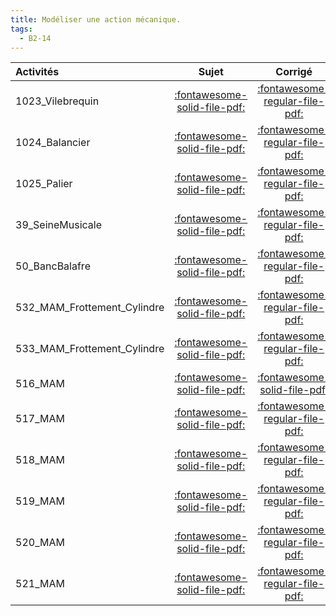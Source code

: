 ```yaml
---
title: Modéliser une action mécanique. 
tags:
  - B2-14
---
```

[comment]: <> (Généré automatiquement par make_all_activitess.py, creation_fichiers_activites)

| Activités | Sujet | Corrigé | Sources  | 
| :-------------- | :---: | :-----: | :------: | 
| 1023_Vilebrequin | [:fontawesome-solid-file-pdf:](http://xpessoles-cpge.fr/pdf/1023_Vilebrequin_Sujet.pdf) | [:fontawesome-regular-file-pdf:](http://xpessoles-cpge.fr/pdf/1023_Vilebrequin_Corrige.pdf) | [:material-github:](https://github.com/xpessoles/ExercicesCompetences/tree/main/B2_ProposerModele/B2_14_ModeliserAction/1023_Vilebrequin) |  
| 1024_Balancier | [:fontawesome-solid-file-pdf:](http://xpessoles-cpge.fr/pdf/1024_Balancier_Sujet.pdf) | [:fontawesome-regular-file-pdf:](http://xpessoles-cpge.fr/pdf/1024_Balancier_Corrige.pdf) | [:material-github:](https://github.com/xpessoles/ExercicesCompetences/tree/main/B2_ProposerModele/B2_14_ModeliserAction/1024_Balancier) |  
| 1025_Palier | [:fontawesome-solid-file-pdf:](http://xpessoles-cpge.fr/pdf/1025_Palier_Sujet.pdf) | [:fontawesome-regular-file-pdf:](http://xpessoles-cpge.fr/pdf/1025_Palier_Corrige.pdf) | [:material-github:](https://github.com/xpessoles/ExercicesCompetences/tree/main/B2_ProposerModele/B2_14_ModeliserAction/1025_Palier) |  
| 39_SeineMusicale | [:fontawesome-solid-file-pdf:](http://xpessoles-cpge.fr/pdf/39_SeineMusicale_Sujet.pdf) | [:fontawesome-regular-file-pdf:](http://xpessoles-cpge.fr/pdf/39_SeineMusicale_Corrige.pdf) | [:material-github:](https://github.com/xpessoles/ExercicesCompetences/tree/main/B2_ProposerModele/B2_14_ModeliserAction/39_SeineMusicale) |  
| 50_BancBalafre | [:fontawesome-solid-file-pdf:](http://xpessoles-cpge.fr/pdf/50_BancBalafre_Sujet.pdf) | [:fontawesome-regular-file-pdf:](http://xpessoles-cpge.fr/pdf/50_BancBalafre_Corrige.pdf) | [:material-github:](https://github.com/xpessoles/ExercicesCompetences/tree/main/B2_ProposerModele/B2_14_ModeliserAction/50_BancBalafre) |  
| 532_MAM_Frottement_Cylindre | [:fontawesome-solid-file-pdf:](http://xpessoles-cpge.fr/pdf/532_MAM_Frottement_Cylindre_Sujet.pdf) | [:fontawesome-regular-file-pdf:](http://xpessoles-cpge.fr/pdf/532_MAM_Frottement_Cylindre_Corrige.pdf) | [:material-github:](https://github.com/xpessoles/ExercicesCompetences/tree/main/B2_ProposerModele/B2_14_ModeliserAction_Frottement/532_MAM_Frottement_Cylindre) |  
| 533_MAM_Frottement_Cylindre | [:fontawesome-solid-file-pdf:](http://xpessoles-cpge.fr/pdf/533_MAM_Frottement_Cylindre_Sujet.pdf) | [:fontawesome-regular-file-pdf:](http://xpessoles-cpge.fr/pdf/533_MAM_Frottement_Cylindre_Corrige.pdf) | [:material-github:](https://github.com/xpessoles/ExercicesCompetences/tree/main/B2_ProposerModele/B2_14_ModeliserAction_Frottement/533_MAM_Frottement_Cylindre) |  
| 516_MAM | [:fontawesome-solid-file-pdf:](http://xpessoles-cpge.fr/pdf/516_MAM_Sujet.pdf) | [:fontawesome-solid-file-pdf:](http://xpessoles-cpge.fr/pdf/516_MAM_Corrige.pdf) |[:material-github:](https://github.com/xpessoles/ExercicesCompetences/tree/main/B2_ProposerModele/B2_14_ModeliserAction_ModeleGlobal/516_MAM) |  
| 517_MAM | [:fontawesome-solid-file-pdf:](http://xpessoles-cpge.fr/pdf/517_MAM_Sujet.pdf) | [:fontawesome-regular-file-pdf:](http://xpessoles-cpge.fr/pdf/517_MAM_Corrige.pdf) | [:material-github:](https://github.com/xpessoles/ExercicesCompetences/tree/main/B2_ProposerModele/B2_14_ModeliserAction_ModeleGlobal/517_MAM) |  
| 518_MAM | [:fontawesome-solid-file-pdf:](http://xpessoles-cpge.fr/pdf/518_MAM_Sujet.pdf) | [:fontawesome-regular-file-pdf:](http://xpessoles-cpge.fr/pdf/518_MAM_Corrige.pdf) | [:material-github:](https://github.com/xpessoles/ExercicesCompetences/tree/main/B2_ProposerModele/B2_14_ModeliserAction_ModeleGlobal/518_MAM) |  
| 519_MAM | [:fontawesome-solid-file-pdf:](http://xpessoles-cpge.fr/pdf/519_MAM_Sujet.pdf) | [:fontawesome-regular-file-pdf:](http://xpessoles-cpge.fr/pdf/519_MAM_Corrige.pdf) | [:material-github:](https://github.com/xpessoles/ExercicesCompetences/tree/main/B2_ProposerModele/B2_14_ModeliserAction_ModeleGlobal/519_MAM) |  
| 520_MAM | [:fontawesome-solid-file-pdf:](http://xpessoles-cpge.fr/pdf/520_MAM_Sujet.pdf) | [:fontawesome-regular-file-pdf:](http://xpessoles-cpge.fr/pdf/520_MAM_Corrige.pdf) | [:material-github:](https://github.com/xpessoles/ExercicesCompetences/tree/main/B2_ProposerModele/B2_14_ModeliserAction_ModeleGlobal/520_MAM) |  
| 521_MAM | [:fontawesome-solid-file-pdf:](http://xpessoles-cpge.fr/pdf/521_MAM_Sujet.pdf) | [:fontawesome-regular-file-pdf:](http://xpessoles-cpge.fr/pdf/521_MAM_Corrige.pdf) | [:material-github:](https://github.com/xpessoles/ExercicesCompetences/tree/main/B2_ProposerModele/B2_14_ModeliserAction_ModeleGlobal/521_MAM) |  

